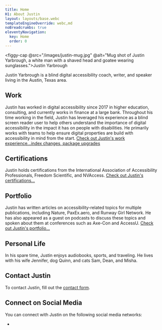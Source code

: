 ```yaml
---
title: Home
H1: About Justin
layout: layouts/base.webc
templateEngineOverride: webc,md
noBreadcrumbs: true
eleventyNavigation:
  key: Home
  order: 0
---
```

<figgy-cap @src="/images/justin-mug.jpg" @alt="Mug shot of Justin Yarbrough, a white man with a shaved head and goatee wearing sunglasses.">Justin Yarbrough</figgy-cap>

Justin Yarbrough is a blind digital accessibility coach, writer, and speaker living in the Austin, Texas area.

## Work

Justin has worked in digital accessibility since 2017 in higher education, consulting, and currently works in finance at a large bank. Throughout his time working in the field, Justin has leveraged his experience as a blind screen reader user to help others understand the importance of digital accessibility in the impact it has on people with disabilities. He primarily works with teams to help ensure digital properties are build with accessibility in mind from the start. [Check out Justin's work experience...index changes, package upgrades](/work/)
## Certifications

Justin holds certifications from the International Association of Accessibility Professionals, Freedom Scientific, and NVAccess.  [Check out Justin's certifications...](/certs/)

## Portfolio

Justin has written articles on accessibility-related topics for multiple publications, including Nature, PaxEx.aero, and Runway Girl Network. He has also appeared as a guest on podcasts to discuss these topics and spoken about them at conferences such as Axe-Con and AccessU. [Check out Justin's portfolio...](/portfolio/)

## Personal Life

In his spare time, Justin enjoys audiobooks, sports, and traveling. He lives with his wife Jennifer, dog Quinn, and cats Sam, Dean, and Misha.

## Contact Justin

To contact Justin, fill out the [contact form](/contact).

## Connect on Social Media

You can connect with Justin on the following social media networks:

<ul>
<!---Loop to build list for all social media--->
<li class="more-line-height" webc:for="(key, value) in social">
<a :href="value.url" :rel="value.rel" @text="value.text"></a>
</li>
</ul>